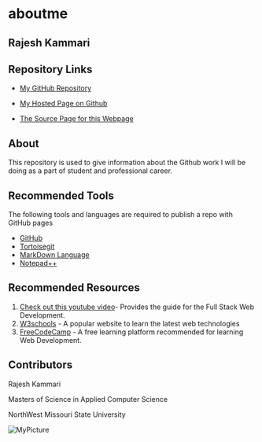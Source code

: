 # aboutme

## Rajesh Kammari
## Repository Links

- [My GitHub Repository](https://github.com/rajeshoo7 "opens my github profile")

- [My Hosted Page on Github](https://rajeshoo7.github.io/aboutme/ "opens the hosted page on github")

- [The Source Page for this Webpage](https://github.com/rajeshoo7/aboutme "Opens the Source Page on Github")

## About

This repository is used to give information about the Github work I will be doing as a part of student and professional career.

## Recommended Tools

The following tools and languages are required to publish a repo with GitHub pages

- [GitHub](https://desktop.github.com/ "Opens the GitHub Software download")
- [Tortoisegit](https://tortoisegit.org/ "Opens Tortoisegit Software Webpage")
- [MarkDown Language](https://www.markdownguide.org/ "Opens the Markdown Guide Page")
- [Notepad++](https://notepad-plus-plus.org/download/v7.6.2.html "Opens the Notepad Software page to dowload")

## Recommended Resources

1. [Check out this youtube video](https://www.youtube.com/watch?v=kahRTTTqmNI&index=9&t=0s&list=LLkjARtFaH_-TgzJJD3TPUfg "Opens the Youtube")- Provides the guide for the Full Stack Web Development.
1. [W3schools](https://www.w3schools.com/ "Opens the W3schools website") - A popular website to learn the latest web technologies
1. [FreeCodeCamp](https://medium.freecodecamp.org/ "Opens Free Code camp Website") - A free learning platform recommended for learning Web Development.

## Contributors

Rajesh Kammari

Masters of Science in Applied Computer Science

NorthWest Missouri State University

![MyPicture](https://media.licdn.com/dms/image/C5103AQG9X8R7NjqdlQ/profile-displayphoto-shrink_200_200/0?e=1553731200&v=beta&t=6kNWMmN-rhPDAGpeJZJSt_H8rfhUVTBGaQG_yl2NeUY)


